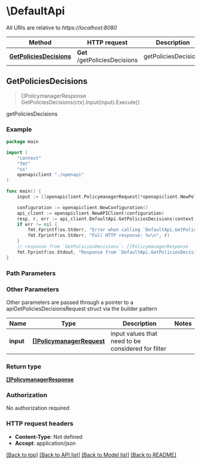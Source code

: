 # \DefaultApi

All URIs are relative to *https://localhost:8080*

Method | HTTP request | Description
------------- | ------------- | -------------
[**GetPoliciesDecisions**](DefaultApi.md#GetPoliciesDecisions) | **Get** /getPoliciesDecisions | getPoliciesDecisions



## GetPoliciesDecisions

> []PolicymanagerResponse GetPoliciesDecisions(ctx).Input(input).Execute()

getPoliciesDecisions



### Example

```go
package main

import (
    "context"
    "fmt"
    "os"
    openapiclient "./openapi"
)

func main() {
    input := []openapiclient.PolicymanagerRequest{*openapiclient.NewPolicymanagerRequest(*openapiclient.NewAction(openapiclient.action_type("read")), *openapiclient.NewResource("Name_example"))} // []PolicymanagerRequest | input values that need to be considered for filter

    configuration := openapiclient.NewConfiguration()
    api_client := openapiclient.NewAPIClient(configuration)
    resp, r, err := api_client.DefaultApi.GetPoliciesDecisions(context.Background()).Input(input).Execute()
    if err != nil {
        fmt.Fprintf(os.Stderr, "Error when calling `DefaultApi.GetPoliciesDecisions``: %v\n", err)
        fmt.Fprintf(os.Stderr, "Full HTTP response: %v\n", r)
    }
    // response from `GetPoliciesDecisions`: []PolicymanagerResponse
    fmt.Fprintf(os.Stdout, "Response from `DefaultApi.GetPoliciesDecisions`: %v\n", resp)
}
```

### Path Parameters



### Other Parameters

Other parameters are passed through a pointer to a apiGetPoliciesDecisionsRequest struct via the builder pattern


Name | Type | Description  | Notes
------------- | ------------- | ------------- | -------------
 **input** | [**[]PolicymanagerRequest**](PolicymanagerRequest.md) | input values that need to be considered for filter | 

### Return type

[**[]PolicymanagerResponse**](PolicymanagerResponse.md)

### Authorization

No authorization required

### HTTP request headers

- **Content-Type**: Not defined
- **Accept**: application/json

[[Back to top]](#) [[Back to API list]](../README.md#documentation-for-api-endpoints)
[[Back to Model list]](../README.md#documentation-for-models)
[[Back to README]](../README.md)

